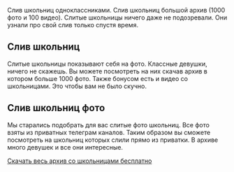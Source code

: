 <p>Слив школьниц одноклассниками. Слив школьниц большой архив (1000 фото и 100 видео). Слитые школьницы ничего даже не подозревали. Они узнали про свой слив только спустя время.</p>
<h2>Слив школьниц</h2>
<p>Слитые школьницы показывают себя на фото. Классные девушки, ничего не скажешь. Вы можете посмотреть на них скачав архив в котором больше 1000 фото. Также бонусом есть и видео со школьницами. Это чтобы вам не было скучно.</p>
<h2>Слив школьниц фото</h2>
<p>Мы старались подобрать для вас слитые фото школьниц. Все фото взяты из приватных телеграм каналов. Таким образом вы сможете посмотреть на школьниц которых слили прямо из приватки. В архиве много девушек и все они интересные.</p>
<p><a href="https://basesfile.com/dWZrYmRkb2lpXzM4MDA2MA%3D%3D">Скачать весь архив со школьницами бесплатно</a></p>
